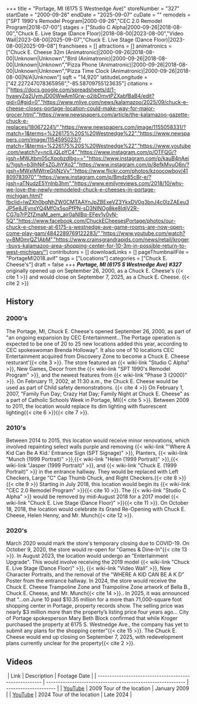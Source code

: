 +++
title = "Portage, MI (6175 S Westnedge Ave)"
storeNumber = "327"
startDate = "2000-09-26"
endDate = "2025-09-07"
cuDate = ""
remodels = ["SPT 1990's Remodel Program|2000-09-26","CEC 2.0 Remodel Program|2018-07-00"]
stages = ["Studio C Alpha|2000-09-26|2018-08-00","Chuck E. Live Stage (Dance Floor)|2018-08-00|2023-08-00","Video Wall|2023-08-00|2025-09-07","Chuck E. Live Stage (Dance Floor)|2023-08-00|2025-09-08"]
franchisees = []
attractions = []
animatronics = ["Chuck E. Cheese 32m (Animatronic)|2000-09-26|2018-08-00|Unknown|Unknown","Bird (Animatronic)|2000-09-26|2018-08-00|Unknown|Unknown","Pizza Phone (Animatronic)|2000-09-26|2018-08-00|Unknown|Unknown","Pizza Time Clock (Animatronic)|2000-09-26|2018-08-00|N/A|Unknown"]
sqft = "14,920"
latitudeLongitude = ["42.227247078365956","-85.58709755123635"]
citations = ["https://docs.google.com/spreadsheets/d/1-hyawyZq2UymJD00WwAm1Grw-o2jbDmvtPZXabfBaB4/edit?gid=0#gid=0","https://www.mlive.com/news/kalamazoo/2025/09/chuck-e-cheese-closes-portage-location-could-make-way-for-major-grocer.html","https://www.newspapers.com/article/the-kalamazoo-gazette-chuck-e-replaces/180672241/","https://www.newspapers.com/image/1155058331/?match=1&terms=%226175%20S%20Westnedge%22","https://www.newspapers.com/image/1154595023/?match=1&terms=%226175%20S%20Westnedge%22","https://www.youtube.com/watch?v=ncILjQLpYC4","https://www.instagram.com/p/OTFQG/?igsh=MWJtbm05cXpobzdlbg==","https://www.instagram.com/p/kauB4nAeis/?igsh=b3lhNjFsZGJhYXo2","https://www.instagram.com/p/8efkMvuO6n/?igsh=MWxlMWtreGtjNzVy","https://www.flickr.com/photos/kzoocowboy/41809783970","https://www.instagram.com/p/Bmdz85cBr-e/?igsh=aTNudzE5Ynlnb3hm","https://www.emilyreviews.com/2018/10/why-we-love-the-newly-remodeled-chuck-e-cheeses-in-portage-michigan.html?fbclid=IwZXh0bgNhZW0CMTAAYnJpZBExeVZ3YkxDV0g3bnJ4c0lzZAEeu3JP5e8JEynsYQ4MfOx5soPfPN-sD3NINOg8ke8IdjV2R-CG7q7rPZfZmaM_aem_ajr0aNIBq-EFev1y0yN-5Q","https://www.facebook.com/ChuckECheesesPortage/photos/our-chuck-e-cheese-at-6175-s-westnedge-ave-game-rooms-are-now-open-come-play-gam/4842289769122283/","https://www.youtube.com/watch?v=BM0mrQZ1AbM","https://www.crainsgrandrapids.com/news/retail/kroger-buys-kalamazoo-area-shopping-center-for-10-3m-in-possible-return-to-west-michigan/"]
contributors = []
downloadLinks = []
pageThumbnailFile = "PortageMI2018.avif"
tags = ["Locations"]
categories = ["Chuck E. Cheese's"]
draft = false
+++
***Portage, MI (6175 S Westnedge Ave) #327*** originally opened up on September 26, 2000, as a Chuck E. Cheese's {{< cite 1 >}} and would close on September 7, 2025, as a Chuck E. Cheese. {{< cite 2 >}}

## History
### 2000's
The Portage, MI, Chuck E. Cheese's opened September 26, 2000, as part of "an ongoing expansion by CEC Entertainment...The Portage operation is expected to be one of 20 to 25 new locations added this year, according to CEC spokeswoman Brenda Holloway". It also one of 10 locations CEC Entertainment acquired from Discovery Zone to become a Chuck E. Cheese resturant'{{< cite 3 >}}. The store featured an {{< wiki-link "Studio C Alpha" >}}, New Games, Decor from the {{< wiki-link "SPT 1990's Remodel Program" >}}, and the newest features from {{< wiki-link "Phase 3 (2000)" >}}. On February 11, 2002, at 11:30 a.m., the Chuck E. Cheese would be used as part of Child safety demonstrations. {{< cite 4 >}} On February 1, 2007, "Family Fun Day; Crazy Hat Day; Family Night at Chuck E. Cheese" as a part of Catholic Schools Week in Portage, MI{{< cite 5 >}}. Between 2009 to 2011, the location would replace its dim lighting with fluorescent lighting{{< cite 6 >}}{{< cite 7 >}}. 

### 2010's
Between 2014 to 2015, this location would receive minor renovations, which involved repainting select walls purple and removing {{< wiki-link "'Where A Kid Can Be A Kid.' Entrance Sign (SPT Signage)" >}}, Planters, {{< wiki-link "Munch (1999 Portrait)" >}},{{< wiki-link "Helen (1999 Portrait)" >}},{{< wiki-link "Jasper (1999 Portrait)" >}}, and {{< wiki-link "Chuck E. (1999 Portrait)" >}} in the entrance hallway. They would be replaced with Left Checkers, Large "C" Cap Thumb Chuck, and Right Checkers.{{< cite 8 >}}{{< cite 9 >}} Starting in July 2018, this location would begin its {{< wiki-link "CEC 2.0 Remodel Program" >}}{{< cite 10 >}}. The {{< wiki-link "Studio C Alpha" >}} would be removed by mid-August 2018 for a 2017 model {{< wiki-link "Chuck E. Live Stage (Dance Floor)" >}}{{< cite 11 >}}. On October 18, 2018, the location would celebrate its Grand Re-Opening with Chuck E. Cheese, Helen Henny, and Mr. Munch{{< cite 12 >}}.

### 2020's
March 2020 would mark the store's temporary closing due to COVID-19. On October 9, 2020, the store would re-open for "Games & Dine-In"{{< cite 13 >}}. In August 2023, the location would undergo an "Entertainment Upgrade". This would involve receiving the 2019 model {{< wiki-link "Chuck E. Live Stage (Dance Floor)" >}}, {{< wiki-link "Video Wall" >}}, New Character Portraits, and the removal of the "WHERE A KID CAN BE A K D" Poster from the entrance hallway. In 2024, the store would receive the Chuck E. Cheese Trampoline Zone and Trampoline Zone artwork of Bella B., Chuck E. Cheese, and Mr. Munch{{< cite 14 >}}.. In 2025, it was announced that “...on June 10 paid $10.35 million for a more than 71,000-square foot shopping center in Portage, property records show. The selling price was nearly $3 million more than the property’s listing price four years ago… City of Portage spokesperson Mary Beth Block confirmed that while Kroger purchased the property at 6175 S. Westnedge Ave., the company has yet to submit any plans for the shopping center”{{< cite 15 >}}. The Chuck E. Cheese would end up closing on September 7, 2025, with redevelopment plans currently unclear for the property{{< cite 2 >}}. 

## Videos
﻿
| Link                                                   | Description                                                 | Footage Date          |
| ------------------------------------------------------ | ----------------------------------------------------------- | --------------------- |
| [YouTube](https://www.youtube.com/watch?v=ncILjQLpYC4) | 2009 Tour of the location                                   | January 2009          |
| [YouTube](https://www.youtube.com/watch?v=BM0mrQZ1AbM) | 2024 Tour of the location                                   | Late 2024             | 
